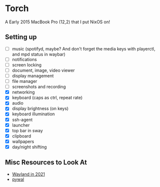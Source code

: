 # Torch

A Early 2015 MacBook Pro (12,2) that I put NixOS on!

## Setting up

- [ ] music (spotifyd, maybe? And don't forget the media keys with playerctl, and mpd status in waybar)
- [ ] notifications
- [ ] screen locking
- [ ] document, image, video viewer
- [ ] display management
- [ ] file manager
- [ ] screenshots and recording
- [x] networking
- [x] keyboard (caps as ctrl, repeat rate)
- [x] audio
- [x] display brightness (on keys)
- [x] keyboard illumination
- [x] ssh-agent
- [x] launcher
- [x] top bar in sway
- [x] clipboard
- [x] wallpapers
- [x] day/night shifting

## Misc Resources to Look At

- [Wayland in 2021](https://shibumi.dev/posts/wayland-in-2021/)
- [pywal](https://github.com/dylanaraps/pywal)
